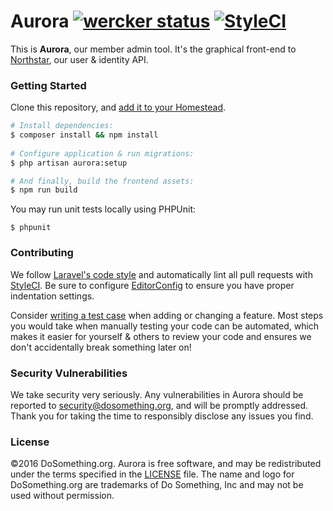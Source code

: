 # Aurora [![wercker status](https://app.wercker.com/status/6941ef894ee169cc7cf72297186e107d/s/master "wercker status")](https://app.wercker.com/project/byKey/6941ef894ee169cc7cf72297186e107d) [![StyleCI](https://styleci.io/repos/28877721/shield)](https://styleci.io/repos/28877721)

This is __Aurora__, our member admin tool. It's the graphical front-end to [Northstar](https://www.github.com/dosomething/northstar), our user & identity API.

### Getting Started

Clone this repository, and [add it to your Homestead](https://github.com/DoSomething/communal-docs/blob/master/Homestead/readme.md).

```sh
# Install dependencies:
$ composer install && npm install
    
# Configure application & run migrations:
$ php artisan aurora:setup

# And finally, build the frontend assets:
$ npm run build
```

You may run unit tests locally using PHPUnit:

    $ phpunit
    
### Contributing
We follow [Laravel's code style](http://laravel.com/docs/5.1/contributions#coding-style) and automatically
lint all pull requests with [StyleCI](https://styleci.io/repos/26884886). Be sure to configure
[EditorConfig](http://editorconfig.org) to ensure you have proper indentation settings.

Consider [writing a test case](http://laravel.com/docs/5.1/testing) when adding or changing a feature.
Most steps you would take when manually testing your code can be automated, which makes it easier for
yourself & others to review your code and ensures we don't accidentally break something later on!

### Security Vulnerabilities
We take security very seriously. Any vulnerabilities in Aurora should be reported to [security@dosomething.org](mailto:security@dosomething.org),
and will be promptly addressed. Thank you for taking the time to responsibly disclose any issues you find.

### License
&copy;2016 DoSomething.org. Aurora is free software, and may be redistributed under the terms specified
in the [LICENSE](https://github.com/DoSomething/aurora/blob/dev/LICENSE) file. The name and logo for
DoSomething.org are trademarks of Do Something, Inc and may not be used without permission.
